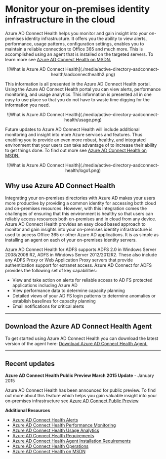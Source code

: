 <properties 
	pageTitle="Monitor your on-premises identity infrastructure in the cloud." 
	description="This is the Azure AD Connect Health page that describes what it is and why you would use it." 
	services="active-directory" 
	documentationCenter="" 
	authors="billmath" 
	manager="terrylan" 
	editor="bryanla"/>

<tags 
	ms.service="active-directory" 
	ms.workload="identity" 
	ms.tgt_pltfrm="na" 
	ms.devlang="na" 
	ms.topic="article" 
	ms.date="05/28/2015" 
	ms.author="billmath"/>

# Monitor your on-premises identity infrastructure in the cloud

Azure AD Connect Health helps you monitor and gain insight into your on-premises identity infrastructure. It offers you the ability to view alerts, performance, usage patterns, configuration settings, enables you to maintain a reliable connection to Office 365 and much more. This is accomplished using an agent that is installed on the targeted servers.  To learn more see [Azure AD Connect Health on MSDN.](https://msdn.microsoft.com/library/azure/dn906722.aspx)  

<center>![What is Azure AD Connect Health](./media/active-directory-aadconnect-health/aadconnecthealth2.png)</center>


This information is all presented in the Azure AD Connect Health portal.  Using the Azure AD Connect Health portal you can view alerts, performance monitoring, and usage analytics.  This information is presented all in one easy to use place so that you do not have to waste time digging for the information you need.

<center>![What is Azure AD Connect Health](./media/active-directory-aadconnect-health/usage.png)</center>


Future updates to Azure AD Connect Health will include additional monitoring and insight into more Azure services and features.  Thus enabling you to provide an even more robust, healthy, and integrated environment that your users can take advantage of to increase their ability to get things done.  To find out more see [Azure AD Connect Health on MSDN.](https://msdn.microsoft.com/library/azure/dn906722.aspx)


<center>![What is Azure AD Connect Health](./media/active-directory-aadconnect-health/logo1.png)</center>




## Why use Azure AD Connect Health

Integrating your on-premises directories with Azure AD makes your users more productive by providing a common identity for accessing both cloud and on-premises resources. However, with this integration comes the challenges of ensuring that this environment is healthy so that users can reliably access resources both on-premises and in cloud from any device. Azure AD Connect Health provides an easy cloud based approach to monitor and gain insights into your on-premises identity infrastructure is used to access Office 365 or other Azure AD applications. It is as simple as installing an agent on each of your on-premises identity servers. 

Azure AD Connect Health for ADFS supports ADFS 2.0 in Windows Server 2008/2008 R2, ADFS in Windows Server 2012/2012R2. These also include any ADFS Proxy or Web Application Proxy servers that provide authentication support for extranet access. Azure AD Connect for ADFS provides the following set of key capabilities:

- View and take action on alerts for reliable access to AD FS protected applications including Azure AD
- View performance data to determine capacity planning
- Detailed views of your AD FS login patterns to determine anomalies or establish baselines for capacity planning
- Email notifications for critical alerts



----------------------------------------------------------------------------------------------------------
## Download the Azure AD Connect Health Agent

To get started using Azure AD Connect Health you can download the latest version of the agent here:  [Download Azure AD Connect Health Agent.](http://go.microsoft.com/fwlink/?LinkID=518973) 

----------------------------------------------------------------------------------------------------------

## Recent updates

**Azure AD Connect Health Public Preview March 2015 Update** - January 2015

Azure AD Connect Health has been announced for public preview.  To find out more about this feature which helps you gain valuable insight into your on-premises infrastructure see [Azure AD Connect Public Preview](http://blogs.technet.com/b/ad/archive/2015/01/29/azure-ad-conditional-access-and-azure-ad-connect-health-now-in-preview.aspx) 





**Additional Resources**


* [Azure AD Connect Health Alerts](https://msdn.microsoft.com/library/azure/dn878081.aspx)
* [Azure AD Connect Health Performance Monitoring](https://msdn.microsoft.com/library/azure/dn906740.aspx)
* [Azure AD Connect Health Usage Analytics](https://msdn.microsoft.com/library/azure/dn906736.aspx)
* [Azure AD Connect Health Requirements](https://msdn.microsoft.com/library/azure/dn906733.aspx)
* [Azure AD Connect Health Agent Installation Requirements](https://msdn.microsoft.com/library/azure/dn906710.aspx)
* [Azure AD Connect Health Operations](https://sandboxmsdnstage.redmond.corp.microsoft.com/library/0266355a-da4b-40b0-ad93-896a4af04a3e)
* [Azure AD Connect Health on MSDN](https://msdn.microsoft.com/library/azure/dn906722.aspx)


